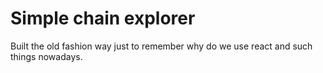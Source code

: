 # Simple chain explorer

Built the old fashion way just to remember why do we use react and such things nowadays.
